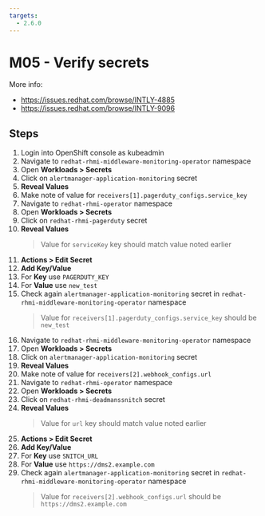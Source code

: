 ```yaml
---
targets:
  - 2.6.0
---
```


# M05 - Verify secrets

More info:

- <https://issues.redhat.com/browse/INTLY-4885>
- <https://issues.redhat.com/browse/INTLY-9096>

## Steps

1. Login into OpenShift console as kubeadmin
2. Navigate to `redhat-rhmi-middleware-monitoring-operator` namespace
3. Open **Workloads > Secrets**
4. Click on `alertmanager-application-monitoring` secret
5. **Reveal Values**
6. Make note of value for `receivers[1].pagerduty_configs.service_key`
7. Navigate to `redhat-rhmi-operator` namespace
8. Open **Workloads > Secrets**
9. Click on `redhat-rhmi-pagerduty` secret
10. **Reveal Values**
    > Value for `serviceKey` key should match value noted earlier
11. **Actions > Edit Secret**
12. **Add Key/Value**
13. For **Key** use `PAGERDUTY_KEY`
14. For **Value** use `new_test`
15. Check again `alertmanager-application-monitoring` secret in `redhat-rhmi-middleware-monitoring-operator` namespace
    > Value for `receivers[1].pagerduty_configs.service_key` should be `new_test`
16. Navigate to `redhat-rhmi-middleware-monitoring-operator` namespace
17. Open **Workloads > Secrets**
18. Click on `alertmanager-application-monitoring` secret
19. **Reveal Values**
20. Make note of value for `receivers[2].webhook_configs.url`
21. Navigate to `redhat-rhmi-operator` namespace
22. Open **Workloads > Secrets**
23. Click on `redhat-rhmi-deadmanssnitch` secret
24. **Reveal Values**
    > Value for `url` key should match value noted earlier
25. **Actions > Edit Secret**
26. **Add Key/Value**
27. For **Key** use `SNITCH_URL`
28. For **Value** use `https://dms2.example.com`
29. Check again `alertmanager-application-monitoring` secret in `redhat-rhmi-middleware-monitoring-operator` namespace
    > Value for `receivers[2].webhook_configs.url` should be `https://dms2.example.com`
